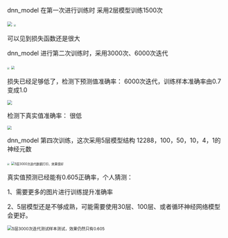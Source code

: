dnn_model 在第一次进行训练时 采用2层模型训练1500次

<img src="../学习记录/image_dnn测试/1500次迭代数据打印.png" style="zoom: 67%;" />

<img src="../学习记录/image_dnn测试/1500次迭代cost下降图.png" style="zoom: 33%;" />

可以见到损失函数还是很大

dnn_model 进行第二次训练时，采用3000次、6000次迭代

<img src="../学习记录/image_dnn测试/3000次迭代数据打印.png" style="zoom: 33%;" />

<img src="../学习记录/image_dnn测试/6000次迭代数据打印.png" style="zoom:50%;" />

损失已经足够低了，检测下预测值准确率： 6000次迭代，训练样本准确率由0.7变成1.0

<img src="../学习记录/image_dnn测试/6000次迭代，训练样本准确率由0.7变成1.0.png" style="zoom: 67%;" />

检测下真实值准确率： 很低

<img src="../学习记录/image_dnn测试/6000次迭代后，测试样本准确率第一次检测 0.585，很低.png" style="zoom:60%;" />

dnn_model 第四次训练，这次采用5层模型结构 12288，100，50，10，4，1的神经元数

<img src="../学习记录/image_dnn测试/5层3000次迭代cost下降图.png" style="zoom:33%;" />

<img src="../学习记录/image_dnn测试/5层3000次迭代数据打印，效果很好.png" alt="5层3000次迭代数据打印，效果很好" style="zoom:50%;" />

真实值预测已经能有0.605正确率，个人猜测：

1、需要更多的图片进行训练提升准确率

2、5层模型还是不够成熟，可能需要使用30层、100层、或者循环神经网络模型会更好。

<img src="../学习记录/image_dnn测试/5层3000次迭代测试样本测试，效果仍然只有0.605.png" alt="5层3000次迭代测试样本测试，效果仍然只有0.605" style="zoom: 67%;" />